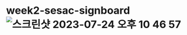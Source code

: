 # week2-sesac-signboard![스크린샷 2023-07-24 오후 10 46 57](https://github.com/alexcho617/week2-sesac-signboard/assets/38528052/f14088c6-1752-465c-8e12-d2b287fa7502)
